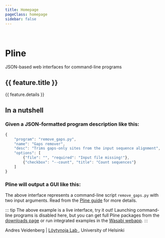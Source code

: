 ```yaml
---
title: Homepage
pageClass: homepage
sidebar: false
---
```


<div class="header">
  <div class="logo away">
    <img :src="$withBase('/images/scrn_man.jpg')">
    <img :src="$withBase('/images/scrn_pline_json.jpg')">
    <img :src="$withBase('/images/scrn_pline_ui.png')">
  </div>
  <h1 id="main-title">Pline</h1>
  <p class="description">JSON-based web interfaces for command-line programs</p>
  <p class="action">
	  <nav-link class="action-button" :item="{text:'▶️ Play video', link:'/'}" />
    <nav-link class="action-button" :item="{text:'Live demo →', link:'http://wasabiapp.org:8080'}" />
    <nav-link class="action-button" :item="{text:'Get started →', link:'/guide/'}" />
  </p>
</div>

<div v-if="fm.features && fm.features.length" class="features">
      <div v-for="(feature, index) in fm.features" :key="index" class="feature">
        <h2>{{ feature.title }}</h2>
        <p>{{ feature.details }}</p>
      </div>
</div>

## In a nutshell

### Given a JSON-formatted program description like this:

``` js
{
	"program": "remove_gaps.py",
	"name": "Gaps remover",
	"desc": "Trims gaps-only sites from the input sequence alignment",
	"options": [
		{"file": "", "required": "Input file missing!"},
		{"checkbox": "--count", "title": "Count sequences"}
	]
}
```

### Pline will output a GUI like this:

<div  class="plinedemo"></div>

The above interface represents a command-line script `remove_gaps.py` with two input arguments.
Read from the [Pline guide](/guide/) for more details.

::: tip
The above example is a live interface, try it out!
Launching command-line programs is disabled here, but
you can get full Pline packages from the [downloads page](/downloads/) or
run integrated examples in the [Wasabi webapp](http://wasabiapp.org).
:::

<div class="footer">
Andres Veidenberg | 
<a href="http://loytynojalab.biocenter.helsinki.fi" target="_blank"> Löytynoja Lab<OutboundLink/> </a>, University of Helsinki
</div>

<script>
import NavLink from '@theme/components/NavLink.vue';

let demoJSON = {
	program: "remove_gaps.py",
	name: "Gaps remover",
	desc: "Trims gaps-only sites from the input sequence alignment",
	options: [
		{file: "", required: "Input file missing!"},
		{checkbox: "--count", title: "Count sequences"}
	]
};

export default {
  components: { NavLink },
  computed: {
    fm(){
      return this.$page.frontmatter
    }
  },
  mounted(){
    $('.logo').removeClass('away');
    Pline.settings.pipelines = false;
    let plugin = Pline.plugins.Pline || Pline.addPlugin(demoJSON);
    plugin.draw('.plinedemo');
  }
}
</script>

